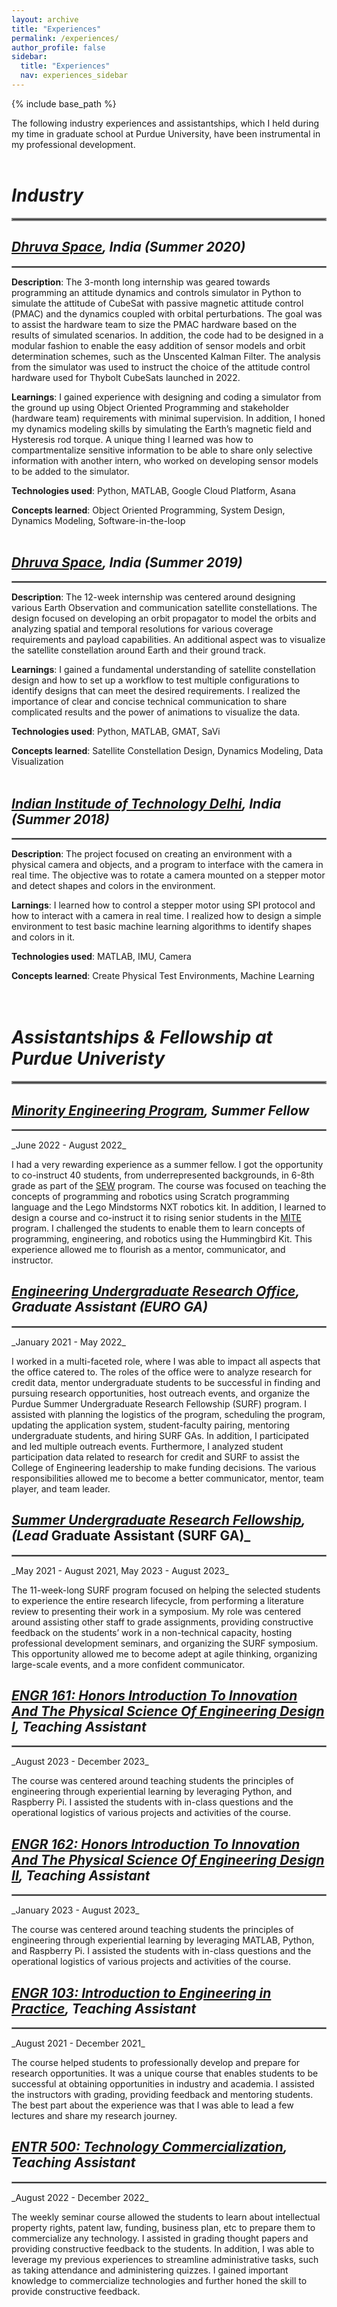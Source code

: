 ```yaml
---
layout: archive
title: "Experiences"
permalink: /experiences/
author_profile: false
sidebar: 
  title: "Experiences"
  nav: experiences_sidebar
---
```


{% include base_path %}

The following industry experiences and assistantships, which I held during my time in graduate school at Purdue University, have been instrumental in my professional development.
<br>
<br>

# _Industry_
<hr style="border:2px solid grey">

## _[Dhruva Space](https://www.dhruvaspace.com/), India (Summer 2020)_
<hr style="border:1px solid grey">

**Description**: The 3-month long internship was geared towards programming an attitude dynamics and controls simulator in Python to simulate the attitude of CubeSat with passive magnetic attitude control (PMAC) and the dynamics coupled with orbital perturbations. The goal was to assist the hardware team to size the PMAC hardware based on the results of simulated scenarios. In addition, the code had to be designed in a modular fashion to enable the easy addition of sensor models and orbit determination schemes, such as the Unscented Kalman Filter. The analysis from the simulator was used to instruct the choice of the attitude control hardware used for Thybolt CubeSats launched in 2022.

**Learnings**: I gained experience with designing and coding a simulator from the ground up using Object Oriented Programming and stakeholder (hardware team) requirements with minimal supervision. In addition, I honed my dynamics modeling skills by simulating the Earth’s magnetic field and Hysteresis rod torque. A unique thing I learned was how to compartmentalize sensitive information to be able to share only selective information with another intern, who worked on developing sensor models to be added to the simulator.

**Technologies used**: Python, MATLAB, Google Cloud Platform, Asana

**Concepts learned**: Object Oriented Programming, System Design,  Dynamics Modeling, Software-in-the-loop
<br>
<br>

## _[Dhruva Space](https://www.dhruvaspace.com/), India (Summer 2019)_
<hr style="border:1px solid grey">

**Description**: The 12-week internship was centered around designing various Earth Observation and communication satellite constellations. The design focused on developing an orbit propagator to model the orbits and analyzing spatial and temporal resolutions for various coverage requirements and payload capabilities. An additional aspect was to visualize the satellite constellation around Earth and their ground track.

**Learnings**: I gained a fundamental understanding of satellite constellation design and how to set up a workflow to test multiple configurations to identify designs that can meet the desired requirements. I realized the importance of clear and concise technical communication to share complicated results and the power of animations to visualize the data. 

**Technologies used**: Python, MATLAB, GMAT, SaVi

**Concepts learned**: Satellite Constellation Design, Dynamics Modeling, Data Visualization
<br>
<br>

## _[Indian Institude of Technology Delhi](https://home.iitd.ac.in/), India (Summer 2018)_
<hr style="border:1px solid grey">

**Description**: The project focused on creating an environment with a physical camera and objects, and a program to interface with the camera in real time. The objective was to rotate a camera mounted on a stepper motor and detect shapes and colors in the environment. 

**Larnings**: I learned how to control a stepper motor using SPI protocol and how to interact with a camera in real time. I realized how to design a simple environment to test basic machine learning algorithms to identify shapes and colors in it. 

**Technologies used**: MATLAB, IMU, Camera

**Concepts learned**: Create Physical Test Environments, Machine Learning 
<br>
<br>
<br>

# _Assistantships & Fellowship at Purdue Univeristy_
<hr style="border:2px solid grey">

## _[Minority Engineering Program](https://www.purdue.edu/mep/), Summer Fellow_
<hr style="border:1px solid grey">
_June 2022 - August 2022_

I had a very rewarding experience as a summer fellow. I got the opportunity to co-instruct 40 students, from underrepresented backgrounds, in 6-8th grade as part of the [SEW](https://www.purdue.edu/mep/Pre-College-Programs/SEW.html) program. The course was focused on teaching the concepts of programming and robotics using Scratch programming language and the Lego Mindstorms NXT robotics kit. In addition, I learned to design a course and co-instruct it to rising senior students in the [MITE](https://www.purdue.edu/mep/Pre-College-Programs/MITE.html) program. I challenged the students to enable them to learn concepts of programming, engineering, and robotics using the Hummingbird Kit. This experience allowed me to flourish as a mentor, communicator, and instructor.

## _[Engineering Undergraduate Research Office](https://engineering.purdue.edu/Engr/Research/EURO), Graduate Assistant (EURO GA)_
<hr style="border:1px solid grey">
_January 2021 - May 2022_

I worked in a multi-faceted role, where I was able to impact all aspects that the office catered to. The roles of the office were to analyze research for credit data, mentor undergraduate students to be successful in finding and pursuing research opportunities, host outreach events, and organize the Purdue Summer Undergraduate Research Fellowship (SURF) program. I assisted with planning the logistics of the program, scheduling the program, updating the application system, student-faculty pairing, mentoring undergraduate students, and hiring SURF GAs. In addition, I participated and led multiple outreach events. Furthermore, I analyzed student participation data related to research for credit and SURF to assist the College of Engineering leadership to make funding decisions. The various responsibilities allowed me to become a better communicator, mentor, team player, and team leader. 

## _[Summer Undergraduate Research Fellowship](https://engineering.purdue.edu/Engr/Research/EURO/students/about-SURF), (Lead_ Graduate Assistant (SURF GA)_
<hr style="border:1px solid grey">
_May 2021 - August 2021, May 2023 - August 2023_

The 11-week-long SURF program focused on helping the selected students to experience the entire research lifecycle, from performing a literature review to presenting their work in a symposium. My role was centered around assisting other staff to grade assignments, providing constructive feedback on the students’ work in a non-technical capacity, hosting professional development seminars, and organizing the SURF symposium. This opportunity allowed me to become adept at agile thinking, organizing large-scale events, and a more confident communicator. 

## _[ENGR 161: Honors Introduction To Innovation And The Physical Science Of Engineering Design I](https://catalog.purdue.edu/preview_course_nopop.php?catoid=8&coid=82444), Teaching Assistant_ 
<hr style="border:1px solid grey">
_August 2023 - December 2023_

The course was centered around teaching students the principles of engineering through experiential learning by leveraging Python, and Raspberry Pi. I assisted the students with in-class questions and the operational logistics of various projects and activities of the course.

## _[ENGR 162: Honors Introduction To Innovation And The Physical Science Of Engineering Design II](https://catalog.purdue.edu/preview_course_nopop.php?catoid=8&coid=82445), Teaching Assistant_ 
<hr style="border:1px solid grey">
_January 2023 - August 2023_

The course was centered around teaching students the principles of engineering through experiential learning by leveraging MATLAB, Python, and Raspberry Pi. I assisted the students with in-class questions and the operational logistics of various projects and activities of the course. 

## _[ENGR 103: Introduction to Engineering in Practice](https://catalog.purdue.edu/preview_course_nopop.php?catoid=7&coid=50950), Teaching Assistant_ 
<hr style="border:1px solid grey">
_August 2021 - December 2021_

The course helped students to professionally develop and prepare for research opportunities. It was a unique course that enables students to be successful at obtaining opportunities in industry and academia. I assisted the instructors with grading, providing feedback and mentoring students. The best part about the experience was that I was able to lead a few lectures and share my research journey. 

## _[ENTR 500: Technology Commercialization](https://www.purdue.edu/discoverypark/bdmce/programs/technology-realization-program/entr-500.php), Teaching Assistant_ 
<hr style="border:1px solid grey">
_August 2022 - December 2022_

The weekly seminar course allowed the students to learn about intellectual property rights, patent law, funding, business plan, etc to prepare them to commercialize any technology. I assisted in grading thought papers and providing constructive feedback to the students. In addition, I was able to leverage my previous experiences to streamline administrative tasks, such as taking attendance and administering quizzes. I gained important knowledge to commercialize technologies and further honed the skill to provide constructive feedback.